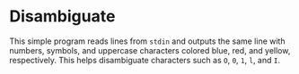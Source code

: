 # Disambiguate

This simple program reads lines from `stdin` and outputs the same line with numbers, symbols, and uppercase characters colored blue, red, and yellow, respectively. This helps disambiguate characters such as `O`, `0`, `1`, `l`, and `I`.
